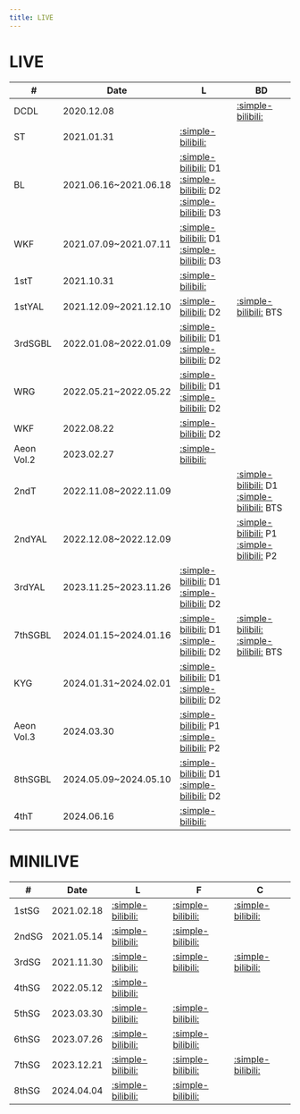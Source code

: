 ```yaml
---
title: LIVE
---
```


# LIVE

| #   | Date | L | BD |
| --- | --- | --- | --- |
| DCDL | 2020.12.08 | | [:simple-bilibili:](https://www.bilibili.com/video/BV1Rv41177Zj?p=1) |
| ST | 2021.01.31 | [:simple-bilibili:](https://www.bilibili.com/video/BV1Rv41177Zj?p=2) | |
| BL | 2021.06.16~2021.06.18 | [:simple-bilibili:](https://www.bilibili.com/video/BV1MM4y1u7MZ/) D1 <br> [:simple-bilibili:](https://www.bilibili.com/video/BV17q4y1L7Hc/) D2 <br> [:simple-bilibili:](https://www.bilibili.com/video/BV1r54y1H7GN/) D3| |
| WKF | 2021.07.09~2021.07.11 | [:simple-bilibili:](https://www.bilibili.com/video/BV1i64y14773/) D1 <br> [:simple-bilibili:](https://www.bilibili.com/video/BV1nK4y1u7WH/) D3| |
| 1stT | 2021.10.31 | [:simple-bilibili:](https://www.bilibili.com/video/BV1Vh411t7eg/) | |
| 1stYAL | 2021.12.09~2021.12.10 | [:simple-bilibili:](https://www.bilibili.com/video/BV1v44y1a7hK/) D2 | [:simple-bilibili:](https://www.bilibili.com/video/BV11a4y1C7mu/) BTS |
| 3rdSGBL| 2022.01.08~2022.01.09 | [:simple-bilibili:](https://www.bilibili.com/video/BV1y3411e71t/) D1 <br> [:simple-bilibili:](https://www.bilibili.com/video/BV1yP4y1E7HV/) D2| |
| WRG | 2022.05.21~2022.05.22 | [:simple-bilibili:](https://www.bilibili.com/video/BV1sT4y1q7Ka/) D1 <br> [:simple-bilibili:](https://www.bilibili.com/video/BV1bT4y1q7Ma/) D2| |
| WKF | 2022.08.22 | [:simple-bilibili:](https://www.bilibili.com/video/BV1hW4y187s1/) D2 | |
| Aeon Vol.2 | 2023.02.27 | [:simple-bilibili:](https://www.bilibili.com/video/BV1Fs4y1Z7FV/) | |
| 2ndT | 2022.11.08~2022.11.09 |  | [:simple-bilibili:](https://www.bilibili.com/video/BV1NH4y1J7Cm/) D1 <br> [:simple-bilibili:](https://www.bilibili.com/video/BV1ut421b7g9/) BTS|
| 2ndYAL | 2022.12.08~2022.12.09 |  | [:simple-bilibili:](https://www.bilibili.com/video/BV1jz4y1E7kn/) P1 <br> [:simple-bilibili:](https://www.bilibili.com/video/BV1cV4y1h72x/) P2|
| 3rdYAL | 2023.11.25~2023.11.26 | [:simple-bilibili:](https://www.bilibili.com/video/BV1fW421F7FY/) D1 <br> [:simple-bilibili:](https://www.bilibili.com/video/BV1Fw411h7hM?p=2)  D2| |
| 7thSGBL | 2024.01.15~2024.01.16 | [:simple-bilibili:](https://www.bilibili.com/video/BV1nV411Q7uN/) D1 <br> [:simple-bilibili:](https://www.bilibili.com/video/BV1BJ4m1b7RX/) D2| [:simple-bilibili:](https://www.bilibili.com/video/BV1V1421b7ec/) <br> [:simple-bilibili:](https://www.bilibili.com/video/BV171421b7SU/) BTS |
| KYG | 2024.01.31~2024.02.01 | [:simple-bilibili:](https://www.bilibili.com/video/BV1o1421Z7f2/) D1 <br> [:simple-bilibili:](https://www.bilibili.com/video/BV1b4421U7j5/) D2 | |
| Aeon Vol.3 | 2024.03.30 | [:simple-bilibili:](https://www.bilibili.com/video/BV1DD42157Xf/) P1 <br> [:simple-bilibili:](https://www.bilibili.com/video/BV1Dx4y1Y7Bo/) P2 | |
| 8thSGBL | 2024.05.09~2024.05.10 | [:simple-bilibili:](https://www.bilibili.com/video/BV1ub421h7K7/) D1 <br> [:simple-bilibili:](https://www.bilibili.com/video/BV1dw4m1Q7ov/) D2 | |
| 4thT | 2024.06.16 | [:simple-bilibili:](https://www.bilibili.com/video/BV1jm42157Uc/) | |


# MINILIVE

| #   | Date | L | F | C |
| --- | --- | --- | --- | --- | 
| 1stSG | 2021.02.18 | [:simple-bilibili:](https://www.bilibili.com/video/BV1tb4y1R7Nw/) | [:simple-bilibili:]() | [:simple-bilibili:](https://www.bilibili.com/video/BV1NU4y1Y7ir/) |
| 2ndSG | 2021.05.14 | [:simple-bilibili:](https://www.bilibili.com/video/BV1sh411v75A/) | [:simple-bilibili:](https://www.bilibili.com/video/BV1zU4y1V7pt/) | |
| 3rdSG | 2021.11.30 | [:simple-bilibili:](https://www.bilibili.com/video/BV1aM4y1w7u3/) | [:simple-bilibili:](https://www.bilibili.com/video/BV1yQ4y1a7HY/) | [:simple-bilibili:](https://www.bilibili.com/video/BV1f44y1n74e/) |
| 4thSG | 2022.05.12 | [:simple-bilibili:](https://www.bilibili.com/video/BV1iZ4y1a7Ct/) | | |
| 5thSG | 2023.03.30 | [:simple-bilibili:](https://www.bilibili.com/video/BV15s4y1U7KP/) | [:simple-bilibili:](https://www.bilibili.com/video/BV1Gh411378v/) | |
| 6thSG | 2023.07.26 | [:simple-bilibili:](https://www.bilibili.com/video/BV1uX4y1n7i9/) | [:simple-bilibili:](https://www.bilibili.com/video/BV1Hp4y137Du/) | |
| 7thSG | 2023.12.21 | [:simple-bilibili:](https://www.bilibili.com/video/BV1qG411r7JX/) | [:simple-bilibili:](https://www.bilibili.com/video/BV1Rw411G7g4/) | [:simple-bilibili:](https://www.bilibili.com/video/BV1TZ4y1n77H/) |
| 8thSG | 2024.04.04 | [:simple-bilibili:](https://www.bilibili.com/video/BV1rJ4m157y4/) | [:simple-bilibili:](https://www.bilibili.com/video/BV1PH4y1M7L5/) | |
